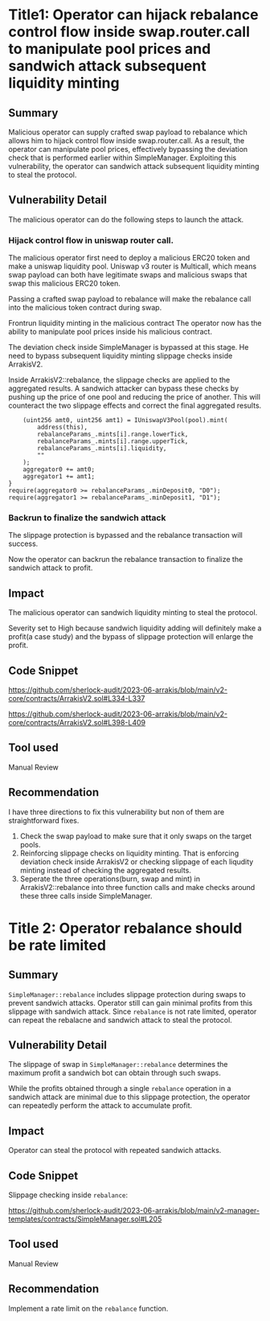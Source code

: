 # Title1: Operator can hijack rebalance control flow inside swap.router.call to manipulate pool prices and sandwich attack subsequent liquidity minting

## Summary
Malicious operator can supply crafted swap payload to rebalance which allows him to hijack control flow inside swap.router.call.
As a result, the operator can manipulate pool prices, effectively bypassing the deviation check that is performed earlier within SimpleManager. Exploiting this vulnerability, the operator can sandwich attack subsequent liquidity minting to steal the protocol.

## Vulnerability Detail
The malicious operator can do the following steps to launch the attack.

### Hijack control flow in uniswap router call.
The malicious operator first need to deploy a malicious ERC20 token and make a uniswap liquidity pool. Uniswap v3 router is Multicall, which means swap payload can both have legitimate swaps and malicious swaps that swap this malicious ERC20 token.

Passing a crafted swap payload to rebalance will make the rebalance call into the malicious token contract during swap.

Frontrun liquidity minting in the malicious contract
The operator now has the ability to manipulate pool prices inside his malicious contract.

The deviation check inside SimpleManager is bypassed at this stage. He need to bypass subsequent liquidity minting slippage checks inside ArrakisV2.

Inside ArrakisV2::rebalance, the slippage checks are applied to the aggregated results. A sandwich attacker can bypass these checks by pushing up the price of one pool and reducing the price of another. This will counteract the two slippage effects and correct the final aggregated results.

```solidity
    (uint256 amt0, uint256 amt1) = IUniswapV3Pool(pool).mint(
        address(this),
        rebalanceParams_.mints[i].range.lowerTick,
        rebalanceParams_.mints[i].range.upperTick,
        rebalanceParams_.mints[i].liquidity,
        ""
    );
    aggregator0 += amt0;
    aggregator1 += amt1;
}
require(aggregator0 >= rebalanceParams_.minDeposit0, "D0");
require(aggregator1 >= rebalanceParams_.minDeposit1, "D1");
```

### Backrun to finalize the sandwich attack
The slippage protection is bypassed and the rebalance transaction will success.

Now the operator can backrun the rebalance transaction to finalize the sandwich attack to profit.

## Impact
The malicious operator can sandwich liquidity minting to steal the protocol.

Severity set to High because sandwich liquidity adding will definitely make a profit(a case study) and the bypass of slippage protection will enlarge the profit.

## Code Snippet
https://github.com/sherlock-audit/2023-06-arrakis/blob/main/v2-core/contracts/ArrakisV2.sol#L334-L337

https://github.com/sherlock-audit/2023-06-arrakis/blob/main/v2-core/contracts/ArrakisV2.sol#L398-L409

## Tool used
Manual Review

## Recommendation
I have three directions to fix this vulnerability but non of them are straightforward fixes.

1. Check the swap payload to make sure that it only swaps on the target pools.
2. Reinforcing slippage checks on liquidity minting. That is enforcing deviation check inside ArrakisV2 or checking slippage of each liqudity minting instead of checking the aggregated results.
3. Seperate the three operations(burn, swap and mint) in ArrakisV2::rebalance into three function calls and make checks around these three calls inside SimpleManager.


# Title 2: Operator rebalance should be rate limited

## Summary
`SimpleManager::rebalance` includes slippage protection during swaps to prevent sandwich attacks. Operator still can gain minimal profits from this slippage with sandwich attack. Since `rebalance` is not rate limited, operator can repeat the rebalacne and sandwich attack to steal the protocol.

## Vulnerability Detail
The slippage of swap in `SimpleManager::rebalance` determines the maximum profit a sandwich bot can obtain through such swaps.

While the profits obtained through a single `rebalance` operation in a sandwich attack are minimal due to this slippage protection, the operator can repeatedly perform the attack to accumulate profit.

## Impact
Operator can steal the protocol with repeated sandwich attacks.

## Code Snippet
Slippage checking inside `rebalance`:

https://github.com/sherlock-audit/2023-06-arrakis/blob/main/v2-manager-templates/contracts/SimpleManager.sol#L205

## Tool used
Manual Review

## Recommendation
Implement a rate limit on the `rebalance` function.
